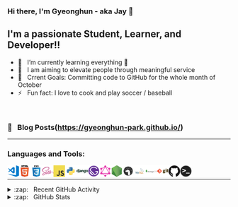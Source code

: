 ### Hi there, I'm Gyeonghun - aka Jay 👋

## I'm a passionate Student, Learner, and Developer!!

- 🌱 &nbsp; I’m currently learning everything 🤣
- 🌈 &nbsp; I am aiming to elevate people through meaningful service
- 🥅 &nbsp; Crrent Goals: Committing code to GitHub for the whole month of October
- ⚡ &nbsp; Fun fact: I love to cook and play soccer / baseball

<br />

### 📕 &nbsp; Blog Posts(https://gyeonghun-park.github.io/)

---

### Languages and Tools:

<img align="left" alt="Visual Studio Code" width="26px" src="https://raw.githubusercontent.com/github/explore/80688e429a7d4ef2fca1e82350fe8e3517d3494d/topics/visual-studio-code/visual-studio-code.png" />
<img align="left" alt="HTML5" width="26px" src="https://raw.githubusercontent.com/github/explore/80688e429a7d4ef2fca1e82350fe8e3517d3494d/topics/html/html.png" />
<img align="left" alt="CSS3" width="26px" src="https://raw.githubusercontent.com/github/explore/80688e429a7d4ef2fca1e82350fe8e3517d3494d/topics/css/css.png" />
<img align="left" alt="Sass" width="26px" src="https://raw.githubusercontent.com/github/explore/80688e429a7d4ef2fca1e82350fe8e3517d3494d/topics/sass/sass.png" />
<img align="left" alt="JavaScript" width="26px" src="https://raw.githubusercontent.com/github/explore/80688e429a7d4ef2fca1e82350fe8e3517d3494d/topics/javascript/javascript.png" />
<img align="left" alt="Python" width="26px" src="https://raw.githubusercontent.com/github/explore/80688e429a7d4ef2fca1e82350fe8e3517d3494d/topics/python/python.png" />
<img align="left" alt="Django" width="26px" src="https://raw.githubusercontent.com/github/explore/80688e429a7d4ef2fca1e82350fe8e3517d3494d/topics/django/django.png" />
<img align="left" alt="React" width="26px" src="https://raw.githubusercontent.com/github/explore/e94815998e4e0713912fed477a1f346ec04c3da2/topics/gatsby/gatsby.png" />
<img align="left" alt="GraphQL" width="26px" src="https://raw.githubusercontent.com/github/explore/80688e429a7d4ef2fca1e82350fe8e3517d3494d/topics/graphql/graphql.png" />
<img align="left" alt="Node.js" width="26px" src="https://raw.githubusercontent.com/github/explore/80688e429a7d4ef2fca1e82350fe8e3517d3494d/topics/nodejs/nodejs.png" />
<img align="left" alt="Deno" width="26px" src="https://raw.githubusercontent.com/github/explore/361e2821e2dea67711cde99c9c40ed357061cf27/topics/deno/deno.png" />
<img align="left" alt="MySQL" width="26px" src="https://raw.githubusercontent.com/github/explore/80688e429a7d4ef2fca1e82350fe8e3517d3494d/topics/mysql/mysql.png" />
<img align="left" alt="MongoDB" width="26px" src="https://raw.githubusercontent.com/github/explore/80688e429a7d4ef2fca1e82350fe8e3517d3494d/topics/mongodb/mongodb.png" />
<img align="left" alt="Git" width="26px" src="https://raw.githubusercontent.com/github/explore/80688e429a7d4ef2fca1e82350fe8e3517d3494d/topics/git/git.png" />
<img align="left" alt="GitHub" width="26px" src="https://raw.githubusercontent.com/github/explore/78df643247d429f6cc873026c0622819ad797942/topics/github/github.png" />
<img align="left" alt="Terminal" width="26px" src="https://raw.githubusercontent.com/github/explore/80688e429a7d4ef2fca1e82350fe8e3517d3494d/topics/terminal/terminal.png" />

<br />

---

<details>
  <summary>:zap:   &nbsp;  Recent GitHub Activity</summary>
  
<!--START_SECTION:activity-->
1. 🎉 Merged PR [#9](https://github.com/Gyeonghun-Park/shipping_line-django/pull/9) in [Gyeonghun-Park/shipping_line-django](https://github.com/Gyeonghun-Park/shipping_line-django)
2. 🎉 Merged PR [#8](https://github.com/Gyeonghun-Park/shipping_line-django/pull/8) in [Gyeonghun-Park/shipping_line-django](https://github.com/Gyeonghun-Park/shipping_line-django)
3. 💪 Opened PR [#6](https://github.com/Gyeonghun-Park/shipping_line-django/pull/6) in [Gyeonghun-Park/shipping_line-django](https://github.com/Gyeonghun-Park/shipping_line-django)
4. 🎉 Merged PR [#3](https://github.com/Gyeonghun-Park/shipping_line-django/pull/3) in [Gyeonghun-Park/shipping_line-django](https://github.com/Gyeonghun-Park/shipping_line-django)
5. 💪 Opened PR [#5](https://github.com/Gyeonghun-Park/shipping_line-django/pull/5) in [Gyeonghun-Park/shipping_line-django](https://github.com/Gyeonghun-Park/shipping_line-django)
<!--END_SECTION:activity-->

</details>

<details>
  <summary>:zap:   &nbsp;  GitHub Stats</summary>

  <img align="left" alt="Gyeonghun's GitHub Stats" src="https://github-readme-stats.gyeonghun-park.vercel.app/api?username=Gyeonghun&show_icons=true&hide_border=true&hide=stars" />

</details>
